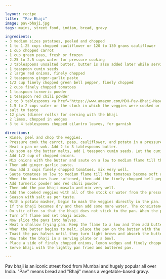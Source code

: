 ```yaml
---

layout: recipe
title:  "Pav Bhaji"
image: pav-bhaji.jpg
tags: mains, street food, indian, bread, gravy

ingredients:
- 3 medium sizes potatoes, peeled and chopped
- 1 to 1.25 cups chopped cauliflower or 120 to 130 grams cauliflower
- 1 cup chopped carrot
- 1 cup green peas, fresh or frozen
- 2.25 to 2.5 cups water for pressure cooking
- 3 tablespoons unsalted butter, butter is also added later while serving, you can add upto 5 to 6 tablespoons of butter too for a richer version
- 1 teaspoon cumin seeds
- 2 large red onions, finely chopped
- 2 teaspoons ginger-garlic paste 
- 1/2 cup finely chopped green bell pepper, finely chopped
- 2 cups finely chopped tomatoes
- 1 teaspoon turmeric powder
- 1 teaspoon red chili powder  
- 2 to 3 tablespoons <a href="https://www.amazon.com/MDH-Pav-Bhaji-Masala-100g/dp/B00303RXJU">pav bhaji masala</a>, add as required
- 1.5 to 2 cups water or the stock in which the veggies were cooked or add as required
- salt to taste
- 12 pavs (dinner rolls) for serving with the bhaji
- 2 limes, chopped in wedges
- 3 to 4 tablespoons chopped cilantro leaves, for garnish

directions:
- Rinse, peel and chop the veggies.
- Pressure cook the carrot, peas, cauliflower, and potato in a pressure cooker or instant pot, or for about 20 minutes on medium flame.
- Heat a pan or wok. Add 2 to 3 tablespoons butter. 
- As soon as the butter melts, add 1 teaspoon cumin seeds. Let the cumin seeds crackle and change color.
- Add 1/2 cup of chopped onions.
- Mix onions with the butter and saute on a low to medium flame till the onions translucent.
- Then add ginger-garlic paste. 
- Now add 2 cups finely chopped tomatoes. mix very well.
- Saute tomatoes on low to medium flame till the tomatoes become soft and mushy and you see butter releasing from the sides. This takes about 6 to 7 minutes on a low to medium flame. If the tomatoes start sticking to the pan, then add some water and mix well.
- When the tomatoes have softened, then add the finely chopped bell pepper. Saute for 2 to 3 minutes. If the mixture starts sticking to the pan, add some water. You don’t need to cook the capsicum till very soft. A little crunch is alright.
- Add turmeric powder and red chili powder.
- Then add the pav bhaji masala and mix very well.
- Add the cooked veggies with all of the stock or water from the pressure cooker in which the veggies were cooked; mix very well.
- Season with salt as per taste.
- With a potato masher, begin to mash the veggies directly in the pan.
- If the bhaji becomes dry and then add some more water. The consistency is neither very thick nor thin.
- Do stir often so that the bhaji does not stick to the pan. When the pav bhaji simmers to the desired consistency, check the taste. Add salt, pav bhaji masala, red chili powder or butter if required.
- Turn off flame and set bhaji aside.
- Now slice the pavs into halves.
- Heat a shallow frying pan. Keep the flame to a low and then add butter.
- When the butter begins to melt, place the pav on the butter with the white side face down on the pan.
- Toast the pav halves until they turn light brown and absorb the butter; set aside.
- Now take the bhaji in a serving plate or a bowl. 
- Place a side of finely chopped onions, lemon wedges and finely chopped coriander leaves. Or you can sprinkle onions, coriander leaves and lemon juice directly on the bhaji.
- Serve bhaji with the lightly pan fried and buttered pav. 

---
```

Pav bhaji is an iconic street food from Mumbai and hugely popular all over India. "Pav" means bread and "Bhaji" means a  vegetable-based gravy.